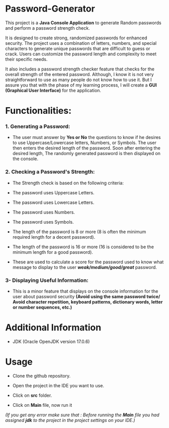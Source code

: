 # Password-Generator

This project is a **Java Console Application** to generate Random passwords and perform a password strength check.

It is designed to create strong, randomized passwords for enhanced security. The project uses a combination of letters, numbers, and special characters to generate unique passwords that are difficult to guess or crack. Users can customize the password length and complexity to meet their specific needs.

It also includes a password strength checker feature that checks for the overall strength of the entered password. Although, I know it is not very straightforward to use as many people do not know how to use it. But I assure you that with the phase of my learning process, I will create a **GUI (Graphical User Interface)** for the application.

# Functionalities:

### 1. Generating a Password:

- The user must answer by **Yes or No** the questions to know if he desires to use Uppercase/Lowercase letters, Numbers, or Symbols. The user then enters the desired length of the password. Soon after entering the desired length, The randomly generated password is then displayed on the console.

### 2. Checking a Password's Strength:

- The Strength check is based on the following criteria:

- The password uses Uppercase Letters.
- The password uses Lowercase Letters.
- The password uses Numbers.
- The password uses Symbols.
- The length of the password is 8 or more (8 is often the minimum required length for a decent password).
- The length of the password is 16 or more (16 is considered to be the minimum length for a good password).
- These are used to calculate a score for the password used to know what message to display to the user **_weak/medium/good/great_** password.

### 3- Displaying Useful Information:

- This is a minor feature that displays on the console information for the user about password security **(Avoid using the same password twice/ Avoid character repetition, keyboard patterns, dictionary words, letter or number sequences, etc.)**

# Additional Information

- JDK (Oracle OpenJDK version 17.0.6)

# Usage

- Clone the github repository.

- Open the project in the IDE you want to use.

- Click on **src** folder.

- Click on **Main** file, now run it

_(If you get any error make sure that : Before running the **Main** file you had assigned **jdk** to the project in the project settings on your IDE.)_
